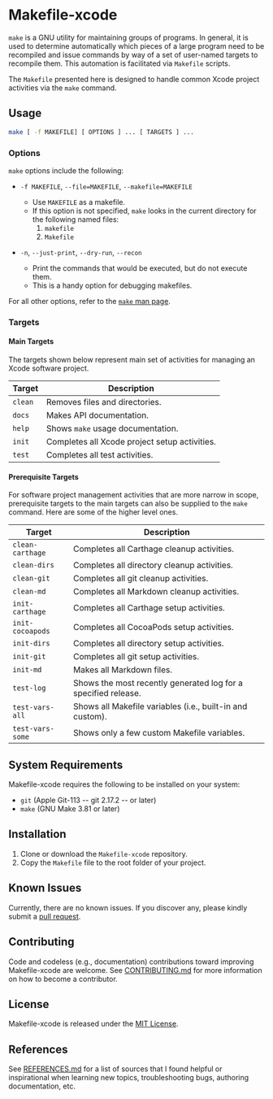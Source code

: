# Makefile-xcode

`make` is a GNU utility for maintaining groups of programs.  In general, it is used to determine automatically which pieces of a large program need to be recompiled and issue commands by way of a set of user-named targets to recompile them.  This automation is facilitated via `Makefile` scripts.

The `Makefile` presented here is designed to handle common Xcode project activities via the `make` command.

## Usage

```sh
make [ -f MAKEFILE] [ OPTIONS ] ... [ TARGETS ] ...
```
### Options

`make` options include the following:

* `-f MAKEFILE`, `--file=MAKEFILE`, `--makefile=MAKEFILE`  
	* Use `MAKEFILE` as a makefile.
	* If this option is not specified, `make` looks in the current directory for the following named files:
		1. `makefile`
		2. `Makefile`

* `-n`, `--just-print`, `--dry-run`, `--recon`  
	* Print the commands that would be executed, but do not execute them.
	* This is a handy option for debugging makefiles. 

For all other options, refer to the [`make` man page](https://linux.die.net/man/1/make).

### Targets

#### Main Targets

The targets shown below represent main set of activities for managing an Xcode software project.

Target | Description
------ | -----------
`clean` | Removes files and directories.
`docs` | Makes API documentation.
`help` | Shows `make` usage documentation.
`init` | Completes all Xcode project setup activities.
`test` | Completes all test activities.

#### Prerequisite Targets

For software project management activities that are more narrow in scope, prerequisite targets to the main targets can also be supplied to the `make` command.  Here are some of the higher level ones.

Target | Description
------ | -----------
`clean-carthage` | Completes all Carthage cleanup activities.
`clean-dirs` | Completes all directory cleanup activities.
`clean-git` | Completes all git cleanup activities.
`clean-md` | Completes all Markdown cleanup activities.
`init-carthage` | Completes all Carthage setup activities.
`init-cocoapods` | Completes all CocoaPods setup activities.
`init-dirs` | Completes all directory setup activities.
`init-git` | Completes all git setup activities.
`init-md` | Makes all Markdown files.
`test-log` | Shows the most recently generated log for a specified release.
`test-vars-all` | Shows all Makefile variables (i.e., built-in and custom).
`test-vars-some` | Shows only a few custom Makefile variables.

## System Requirements

Makefile-xcode requires the following to be installed on your system:

* `git` (Apple Git-113 -- git 2.17.2 -- or later)
* `make` (GNU Make 3.81 or later)

## Installation

1. Clone or download the `Makefile-xcode` repository.
2. Copy the `Makefile` file to the root folder of your project.

## Known Issues

Currently, there are no known issues.  If you discover any, please kindly submit a [pull request](CONTRIBUTING.md).

## Contributing

Code and codeless (e.g., documentation) contributions toward improving Makefile-xcode are welcome. See [CONTRIBUTING.md](CONTRIBUTING.md) for more information on how to become a contributor.

## License

Makefile-xcode is released under the [MIT License](LICENSE.md).

## References

See [REFERENCES.md](REFERENCES.md) for a list of sources that I found helpful or inspirational when learning new topics, troubleshooting bugs, authoring documentation, etc.